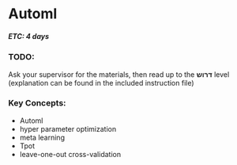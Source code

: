 # Automl
##### ETC: 4 days

### TODO:
Ask your supervisor for the materials, then read up to the **דרוש** 
level (explanation can be found in the included instruction file)

### Key Concepts:
-   Automl
-   hyper parameter optimization
-   meta learning
-   Tpot
-   leave-one-out cross-validation